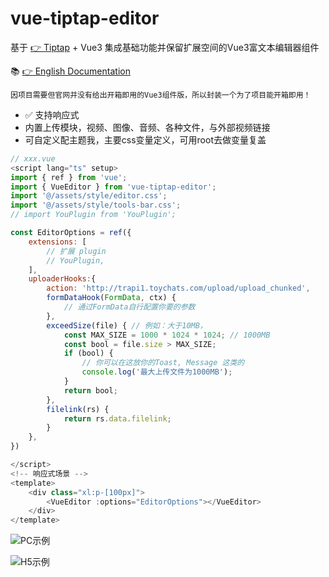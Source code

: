 # vue-tiptap-editor

基于 [👉 Tiptap](https://tiptap.dev/docs/resources/whats-new) + Vue3 集成基础功能并保留扩展空间的Vue3富文本编辑器组件

📚 [👉 English Documentation](/README.md)

```text
因项目需要但官网并没有给出开箱即用的Vue3组件版，所以封装一个为了项目能开箱即用！
```

+ ✅ 支持响应式
+ 内置上传模块，视频、图像、音频、各种文件，与外部视频链接
+ 可自定义配主题我，主要css变量定义，可用root去做变量复盖

```js
// xxx.vue
<script lang="ts" setup>
import { ref } from 'vue';
import { VueEditor } from 'vue-tiptap-editor';
import '@/assets/style/editor.css';
import '@/assets/style/tools-bar.css';
// import YouPlugin from 'YouPlugin';

const EditorOptions = ref({
    extensions: [
        // 扩展 plugin
        // YouPlugin,
    ],
    uploaderHooks:{
        action: 'http://trapi1.toychats.com/upload/upload_chunked',
        formDataHook(FormData, ctx) {
            // 通过FormData自行配置你要的参数
        },
        exceedSize(file) { // 例如：大于10MB，
            const MAX_SIZE = 1000 * 1024 * 1024; // 1000MB
            const bool = file.size > MAX_SIZE;
            if (bool) {
                // 你可以在这放你的Toast, Message 这类的
                console.log('最大上传文件为1000MB');
            }
            return bool;
        },
        filelink(rs) {
            return rs.data.filelink;
        }
    },
})

</script>
<!-- 响应式场景 -->
<template>
    <div class="xl:p-[100px]">
        <VueEditor :options="EditorOptions"></VueEditor>
    </div>
</template>
```

![PC示例](./src/assets/images/pc.gif)


![H5示例](./src/assets/images/h5.gif)


